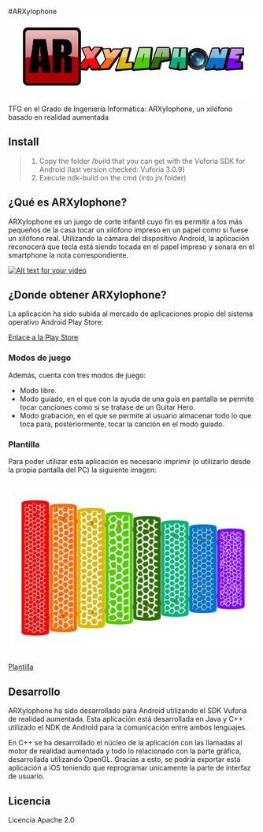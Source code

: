 #ARXylophone
![](/media/titulo.png)
TFG en el Grado de Ingeniería Informática: ARXylophone, un xilófono basado en realidad aumentada

## Install

> 1. Copy the folder /build that you can get with the Vuforia SDK for Android (last version checked: Vuforia 3.0.9)
> 2. Execute ndk-build on the cmd (into jni folder)

## ¿Qué es ARXylophone?

ARXylophone es un juego de corte infantil cuyo fin es permitir a los más pequeños de la casa tocar un xilófono impreso en un papel como si fuese un xilófono real. Utilizando la cámara del dispositivo Android, la aplicación reconocerá que tecla está siendo tocada en el papel impreso y sonará en el smartphone la nota correspondiente.

[![Alt text for your video](http://i.imgur.com/vSriYPy.jpg)](https://www.youtube.com/watch?v=ek6pCrN7s60)
## ¿Donde obtener ARXylophone?

La aplicación ha sido subida al mercado de aplicaciones propio del sistema
operativo Android Play Store:

[Enlace a la Play Store](https://play.google.com/store/apps/details?id=com.CojiSoft.ARXylophone)

### Modos de juego

Además, cuenta con tres modos de juego:
- Modo libre.
- Modo guiado, en el que con la ayuda de una guía en pantalla se permite tocar canciones como si se tratase de un Guitar Hero.
- Modo grabación, en el que se permite al usuario almacenar todo lo que toca para, posteriormente, tocar la canción en el modo guiado.

### Plantilla

Para poder utilizar esta aplicación es necesario imprimir (o utilizarlo desde la propia pantalla del PC) la siguiente imagen:

![](/media/plantilla.jpeg)

[Plantilla](http://imgur.com/mOPQP3M)

## Desarrollo

ARXylophone ha sido desarrollado para Android utilizando el SDK Vuforia de realidad aumentada. Esta aplicación está desarrollada en Java y C++ utilizado el NDK de Android para la comunicación entre ambos lenguajes. 

En C++ se ha desarrollado el núcleo de la aplicación con las llamadas al motor de realidad aumentada y todo lo relacionado con la parte gráfica, desarrollada utilizando OpenGL. Gracias a esto, se podría exportar está aplicación a iOS teniendo que reprogramar unicamente la parte de interfaz de usuario.

## Licencia

Licencia Apache 2.0
